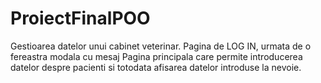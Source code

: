 # ProiectFinalPOO
Gestioarea datelor unui cabinet veterinar.
Pagina de LOG IN, urmata de o fereastra modala cu mesaj
Pagina principala care permite introducerea datelor despre pacienti si totodata afisarea datelor introduse la nevoie.
